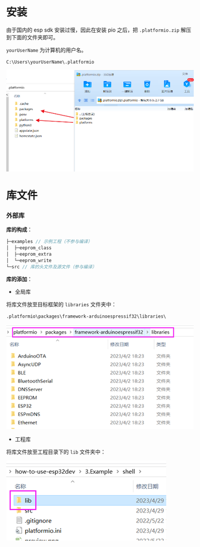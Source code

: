 # 安装

由于国内的 esp sdk 安装过慢，因此在安装 pio 之后，把 `.platformio.zip` 解压到下面的文件夹即可。

`yourUserName` 为计算机的用户名。

```
C:\Users\yourUserName\.platformio
```

![1](.assest/README/1.png)

# 库文件

### 外部库

**库的构成**：

```c
├─examples // 示例工程（不参与编译）
│  ├─eeprom_class
│  ├─eeprom_extra
│  └─eeprom_write
└─src // 库的头文件及源文件（参与编译）
```

**库的添加**：

* 全局库

将库文件放至目标框架的 `libraries` 文件夹中：

```
.platformio\packages\framework-arduinoespressif32\libraries\
```

![global_lib](.assest/README/global_lib.png)

* 工程库

将库文件放至工程目录下的 `lib` 文件夹中：

![local_lib](.assest/README/local_lib.png)

